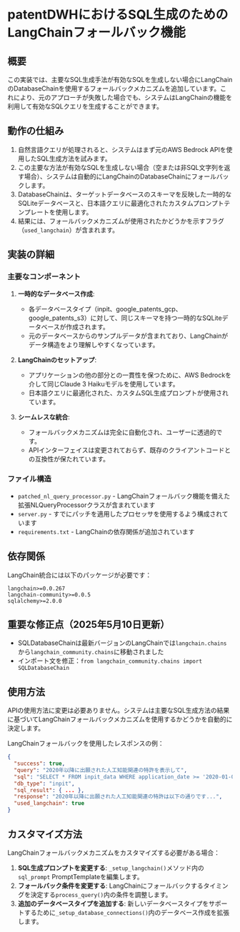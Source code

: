 # patentDWHにおけるSQL生成のためのLangChainフォールバック機能

## 概要

この実装では、主要なSQL生成手法が有効なSQLを生成しない場合にLangChainのDatabaseChainを使用するフォールバックメカニズムを追加しています。これにより、元のアプローチが失敗した場合でも、システムはLangChainの機能を利用して有効なSQLクエリを生成することができます。

## 動作の仕組み

1. 自然言語クエリが処理されると、システムはまず元のAWS Bedrock APIを使用したSQL生成方法を試みます。
2. この主要な方法が有効なSQLを生成しない場合（空または非SQL文字列を返す場合）、システムは自動的にLangChainのDatabaseChainにフォールバックします。
3. DatabaseChainは、ターゲットデータベースのスキーマを反映した一時的なSQLiteデータベースと、日本語クエリに最適化されたカスタムプロンプトテンプレートを使用します。
4. 結果には、フォールバックメカニズムが使用されたかどうかを示すフラグ（`used_langchain`）が含まれます。

## 実装の詳細

### 主要なコンポーネント

1. **一時的なデータベース作成**:
   - 各データベースタイプ（inpit、google_patents_gcp、google_patents_s3）に対して、同じスキーマを持つ一時的なSQLiteデータベースが作成されます。
   - 元のデータベースからのサンプルデータが含まれており、LangChainがデータ構造をより理解しやすくなっています。

2. **LangChainのセットアップ**:
   - アプリケーションの他の部分との一貫性を保つために、AWS Bedrockを介して同じClaude 3 Haikuモデルを使用しています。
   - 日本語クエリに最適化された、カスタムSQL生成プロンプトが使用されています。

3. **シームレスな統合**:
   - フォールバックメカニズムは完全に自動化され、ユーザーに透過的です。
   - APIインターフェイスは変更されておらず、既存のクライアントコードとの互換性が保たれています。

### ファイル構造

- `patched_nl_query_processor.py` - LangChainフォールバック機能を備えた拡張NLQueryProcessorクラスが含まれています
- `server.py` - すでにパッチを適用したプロセッサを使用するよう構成されています
- `requirements.txt` - LangChainの依存関係が追加されています

## 依存関係

LangChain統合には以下のパッケージが必要です：

```
langchain>=0.0.267
langchain-community>=0.0.5
sqlalchemy>=2.0.0
```

## 重要な修正点（2025年5月10日更新）

- SQLDatabaseChainは最新バージョンのLangChainでは`langchain.chains`から`langchain_community.chains`に移動されました
- インポート文を修正：`from langchain_community.chains import SQLDatabaseChain`

## 使用方法

APIの使用方法に変更は必要ありません。システムは主要なSQL生成方法の結果に基づいてLangChainフォールバックメカニズムを使用するかどうかを自動的に決定します。

LangChainフォールバックを使用したレスポンスの例：

```json
{
  "success": true,
  "query": "2020年以降に出願された人工知能関連の特許を表示して",
  "sql": "SELECT * FROM inpit_data WHERE application_date >= '2020-01-01' AND (title LIKE '%人工知能%' OR title LIKE '%AI%' OR title LIKE '%機械学習%') ORDER BY application_date DESC LIMIT 50;",
  "db_type": "inpit",
  "sql_result": { ... },
  "response": "2020年以降に出願された人工知能関連の特許は以下の通りです...",
  "used_langchain": true
}
```

## カスタマイズ方法

LangChainフォールバックメカニズムをカスタマイズする必要がある場合：

1. **SQL生成プロンプトを変更する**: `_setup_langchain()`メソッド内の`sql_prompt` PromptTemplateを編集します。
2. **フォールバック条件を変更する**: LangChainにフォールバックするタイミングを決定する`process_query()`内の条件を調整します。
3. **追加のデータベースタイプを追加する**: 新しいデータベースタイプをサポートするために`_setup_database_connections()`内のデータベース作成を拡張します。
